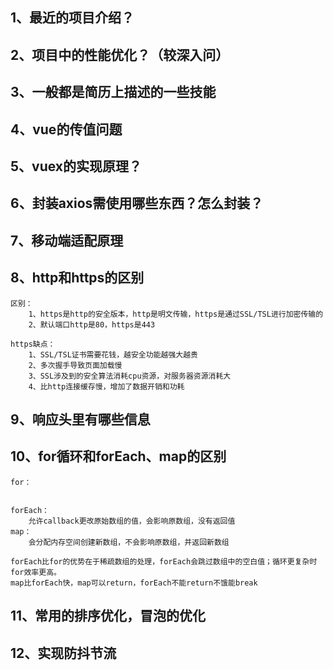 ## 1、最近的项目介绍？

## 2、项目中的性能优化？（较深入问）

## 3、一般都是简历上描述的一些技能

## 4、vue的传值问题

## 5、vuex的实现原理？

## 6、封装axios需使用哪些东西？怎么封装？

## 7、移动端适配原理

## 8、http和https的区别

    区别：
        1、https是http的安全版本，http是明文传输，https是通过SSL/TSL进行加密传输的
        2、默认端口http是80，https是443

    https缺点：
        1、SSL/TSL证书需要花钱，越安全功能越强大越贵
        2、多次握手导致页面加载慢
        3、SSL涉及到的安全算法消耗cpu资源，对服务器资源消耗大
        4、比http连接缓存慢，增加了数据开销和功耗

## 9、响应头里有哪些信息

## 10、for循环和forEach、map的区别

    for：

    
    forEach：
        允许callback更改原始数组的值，会影响原数组，没有返回值
    map：
        会分配内存空间创建新数组，不会影响原数组，并返回新数组

    forEach比for的优势在于稀疏数组的处理，forEach会跳过数组中的空白值；循环更复杂时for效率更高。
    map比forEach快，map可以return，forEach不能return不饿能break

## 11、常用的排序优化，冒泡的优化

## 12、实现防抖节流